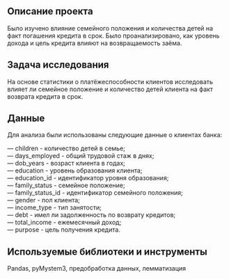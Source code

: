 ## Описание проекта

Было изучено влияние семейного положения и количества детей на факт погашения кредита в срок. Было проанализировано, как уровень дохода и цель кредита влияют на возвращаемость заёма.

## Задача исследования

На основе статистики о платёжеспособности клиентов исследовать влияет ли семейное положение и количество детей клиента на факт возврата кредита в срок.

## Данные

Для анализа были использованы следующие данные о клиентах банка:

— children - количество детей в семье;  
— days_employed - общий трудовой стаж в днях;  
— dob_years - возраст клиента в годах;  
— education - уровень образования клиента;  
— education_id - идентификатор уровня образования;  
— family_status - семейное положение;  
— family_status_id - идентификатор семейного положения;  
— gender - пол клиента;  
— income_type - тип занятости;  
— debt - имел ли задолженность по возврату кредитов;  
— total_income - ежемесячный доход;  
— purpose - цель получения кредита.  

## Используемые библиотеки и инструменты
Pandas, pyMystem3, предобработка данных, лемматизация
